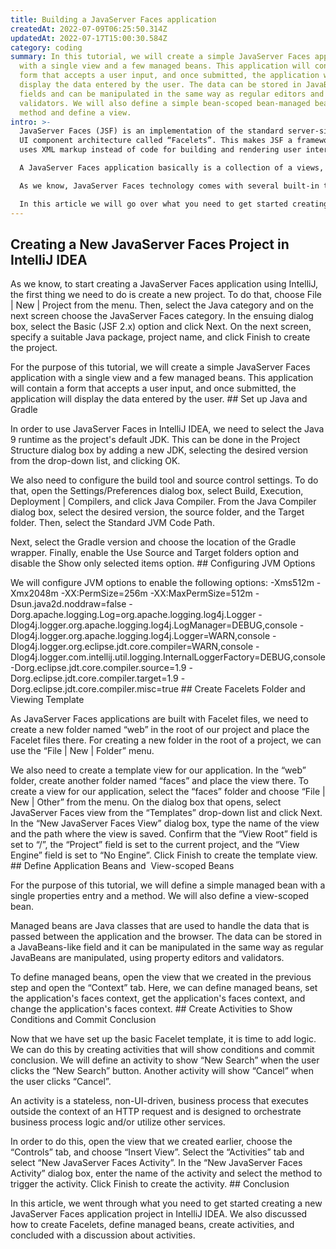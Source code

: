 ```yaml
---
title: Building a JavaServer Faces application
createdAt: 2022-07-09T06:25:50.314Z
updatedAt: 2022-07-17T15:00:30.584Z
category: coding
summary: In this tutorial, we will create a simple JavaServer Faces application
  with a single view and a few managed beans. This application will contain a
  form that accepts a user input, and once submitted, the application will
  display the data entered by the user. The data can be stored in JavaBeans-like
  fields and can be manipulated in the same way as regular editors and
  validators. We will also define a simple bean-scoped bean-managed bean-entry
  method and define a view.
intro: >-
  JavaServer Faces (JSF) is an implementation of the standard server-side
  UI component architecture called “Facelets”. This makes JSF a framework that
  uses XML markup instead of code for building and rendering user interfaces.

  A JavaServer Faces application basically is a collection of a views, managed by a controller, stored in an archive file and deployed on a servlet container. Such applications are known as “heavyweight” because there are many different pieces involved to build it.

  As we know, JavaServer Faces technology comes with several built-in tag libraries and default libraries such as standard action message, navigation rule, focus handler, and so on. Each library offers handlers or actions that enable you to use different components in your application. These components can be combined in any way you want to meet your specific requirements. 

  In this article we will go over what you need to get started creating a new JavaServer Faces application project in IntelliJ IDEA
---
```


## Creating a New JavaServer Faces Project in IntelliJ IDEA

As we know, to start creating a JavaServer Faces application using IntelliJ, the first thing we need to do is create a new project. To do that, choose File | New | Project from the menu. Then, select the Java category and on the next screen choose the JavaServer Faces category. In the ensuing dialog box, select the Basic (JSF 2.x) option and click Next. On the next screen, specify a suitable Java package, project name, and click Finish to create the project.

For the purpose of this tutorial, we will create a simple JavaServer Faces application with a single view and a few managed beans. This application will contain a form that accepts a user input, and once submitted, the application will display the data entered by the user. ## Set up Java and Gradle

In order to use JavaServer Faces in IntelliJ IDEA, we need to select the Java 9 runtime as the project's default JDK. This can be done in the Project Structure dialog box by adding a new JDK, selecting the desired version from the drop-down list, and clicking OK.

We also need to configure the build tool and source control settings. To do that, open the Settings/Preferences dialog box, select Build, Execution, Deployment | Compilers, and click Java Compiler. From the Java Compiler dialog box, select the desired version, the source folder, and the Target folder. Then, select the Standard JVM Code Path.

Next, select the Gradle version and choose the location of the Gradle wrapper. Finally, enable the Use Source and Target folders option and disable the Show only selected items option. ## Configuring JVM Options

We will configure JVM options to enable the following options: -Xms512m -Xmx2048m -XX:PermSize=256m -XX:MaxPermSize=512m -Dsun.java2d.noddraw=false -Dorg.apache.logging.Log=org.apache.logging.log4j.Logger -Dlog4j.logger.org.apache.logging.log4j.LogManager=DEBUG,console -Dlog4j.logger.org.apache.logging.log4j.Logger=WARN,console -Dlog4j.logger.org.eclipse.jdt.core.compiler=WARN,console -Dlog4j.logger.com.intellij.util.logging.InternalLoggerFactory=DEBUG,console -Dorg.eclipse.jdt.core.compiler.source=1.9 -Dorg.eclipse.jdt.core.compiler.target=1.9 -Dorg.eclipse.jdt.core.compiler.misc=true ## Create Facelets Folder and Viewing Template

As JavaServer Faces applications are built with Facelet files, we need to create a new folder named “web” in the root of our project and place the Facelet files there. For creating a new folder in the root of a project, we can use the “File | New | Folder” menu.

We also need to create a template view for our application. In the “web” folder, create another folder named “faces” and place the view there. To create a view for our application, select the “faces” folder and choose “File | New | Other” from the menu. On the dialog box that opens, select JavaServer Faces view from the “Templates” drop-down list and click Next. In the “New JavaServer Faces View” dialog box, type the name of the view and the path where the view is saved. Confirm that the “View Root” field is set to “/”, the “Project” field is set to the current project, and the “View Engine” field is set to “No Engine”. Click Finish to create the template view. ## Define Application Beans and  View-scoped Beans

For the purpose of this tutorial, we will define a simple managed bean with a single properties entry and a method. We will also define a view-scoped bean.

Managed beans are Java classes that are used to handle the data that is passed between the application and the browser. The data can be stored in a JavaBeans-like field and it can be manipulated in the same way as regular JavaBeans are manipulated, using property editors and validators.

To define managed beans, open the view that we created in the previous step and open the “Context” tab. Here, we can define managed beans, set the application's faces context, get the application's faces context, and change the application's faces context. ## Create Activities to Show Conditions and Commit Conclusion

Now that we have set up the basic Facelet template, it is time to add logic. We can do this by creating activities that will show conditions and commit conclusion. We will define an activity to show “New Search” when the user clicks the “New Search” button. Another activity will show “Cancel” when the user clicks “Cancel”.

An activity is a stateless, non-UI-driven, business process that executes outside the context of an HTTP request and is designed to orchestrate business process logic and/or utilize other services.

In order to do this, open the view that we created earlier, choose the “Controls” tab, and choose “Insert View”. Select the “Activities” tab and select “New JavaServer Faces Activity”. In the “New JavaServer Faces Activity” dialog box, enter the name of the activity and select the method to trigger the activity. Click Finish to create the activity. ## Conclusion

In this article, we went through what you need to get started creating a new JavaServer Faces application project in IntelliJ IDEA. We also discussed how to create Facelets, define managed beans, create activities, and concluded with a discussion about activities.
